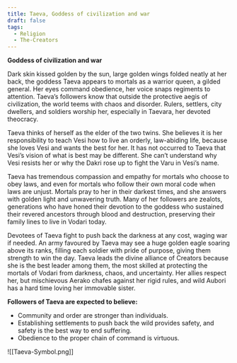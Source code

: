 ```yaml
---
title: Taeva, Goddess of civilization and war
draft: false
tags:
  - Religion
  - The-Creators
---
```

**Goddess of civilization and war**

Dark skin kissed golden by the sun, large golden wings folded neatly at her back, the goddess Taeva appears to mortals as a warrior queen, a gilded general. Her eyes command obedience, her voice snaps regiments to attention. Taeva’s followers know that outside the protective aegis of civilization, the world teems with chaos and disorder. Rulers, settlers, city dwellers, and soldiers worship her, especially in Taevara, her devoted theocracy.

Taeva thinks of herself as the elder of the two twins. She believes it is her responsibility to teach Vesi how to live an orderly, law-abiding life, because she loves Vesi and wants the best for her. It has not occurred to Taeva that Vesi’s vision of what is best may be different. She can’t understand why Vesi resists her or why the Dakri rose up to fight the Varu in Vesi’s name.

Taeva has tremendous compassion and empathy for mortals who choose to obey laws, and even for mortals who follow their own moral code when laws are unjust. Mortals pray to her in their darkest times, and she answers with golden light and unwavering truth. Many of her followers are zealots, generations who have honed their devotion to the goddess who sustained their revered ancestors through blood and destruction, preserving their family lines to live in Vodari today.

Devotees of Taeva fight to push back the darkness at any cost, waging war if needed. An army favoured by Taeva may see a huge golden eagle soaring above its ranks, filling each soldier with pride of purpose, giving them strength to win the day. Taeva leads the divine alliance of Creators because she is the best leader among them, the most skilled at protecting the mortals of Vodari from darkness, chaos, and uncertainty. Her allies respect her, but mischievous Aerako chafes against her rigid rules, and wild Aubori has a hard time loving her immovable sister.

**Followers of Taeva are expected to believe:**

- Community and order are stronger than individuals.
- Establishing settlements to push back the wild provides safety, and safety is the best way to end suffering.
- Obedience to the proper chain of command is virtuous.

![[Taeva-Symbol.png]]